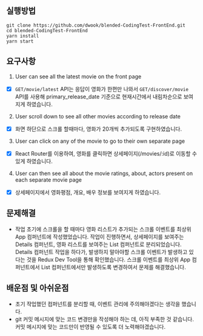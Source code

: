 ## 실행방법

```
git clone https://github.com/dwook/blended-CodingTest-FrontEnd.git
cd blended-CodingTest-FrontEnd
yarn install
yarn start
```

## 요구사항

1. User can see all the latest movie on the front page

- [x] `GET/movie/latest` API는 응답이 영화가 한편만 나와서 `GET/discover/movie` API를 사용해 primary_release_date 기준으로 현재시간에서 내림차순으로 보여지게 하였습니다.

2. User scroll down to see all other movies according to release date

- [x] 화면 하단으로 스크롤 할때마다, 영화가 20개씩 추가되도록 구현하였습니다.

3.  User can click on any of the movie to go to their own separate page

- [x] React Router를 이용하여, 영화를 클릭하면 상세페이지(/movies/:id)로 이동할 수 있게 하였습니다.

4.  User can then see all about the movie ratings, about, actors present on each separate movie page

- [x] 상세페이지에서 영화평점, 개요, 배우 정보를 보여지게 하였습니다.

## 문제해결

- 작업 초기에 스크롤을 할 때마다 영화 리스트가 추가되는 스크롤 이벤트를 최상위 App 컴퍼넌트에 작성했었습니다. 작업이 진행하면서, 상세페이지를 보여주는 Details 컴퍼넌트, 영화 리스트를 보여주는 List 컴퍼넌트로 분리되었습니다. Details 컴퍼넌트 작업을 하다가, 발생하지 말아야할 스크롤 이벤트가 발생하고 있다는 것을 Redux Dev Tool을 통해 확인했습니다. 스크롤 이벤트를 최상위 App 컴퍼넌트에서 List 컴퍼넌트에서만 발생하도록 변경하여서 문제를 해결했습니다.

## 배운점 및 아쉬운점

- 초기 작업했던 컴퍼넌트를 분리할 때, 이벤트 관리에 주의해야겠다는 생각을 했습니다.
- git 커밋 메시지에 맞는 코드 변경만을 작성해야 하는 데, 아직 부족한 것 같습니다. 커밋 메시지에 맞는 코드만이 반영될 수 있도록 더 노력해야겠습니다.
